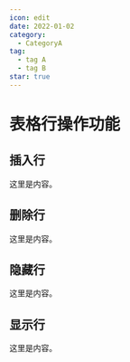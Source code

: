 ```yaml
---
icon: edit
date: 2022-01-02
category:
  - CategoryA
tag:
  - tag A
  - tag B
star: true
---
```


# 表格行操作功能

## 插入行

这里是内容。

## 删除行

这里是内容。

## 隐藏行

这里是内容。

## 显示行

这里是内容。
